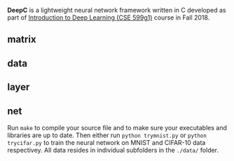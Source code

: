 **DeepC** is a lightweight neural network framework written in C developed as part of [Introduction to Deep Learning (CSE 599g1)](https://courses.cs.washington.edu/courses/cse599g1/18au/) course in Fall 2018.

## matrix


## data


## layer


## net


Run ```make``` to compile your source file and to make sure your executables and libraries are up to date. Then either run ```python trymnist.py``` or  ```python trycifar.py``` to train the  neural network on MNIST and CIFAR-10 data respectivey. All data resides in individual subfolders in the ```./data/``` folder.